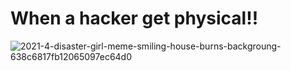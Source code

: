 # When a hacker get physical!!

  ![2021-4-disaster-girl-meme-smiling-house-burns-backgroung-638c6817fb12065097ec64d0](https://github.com/Asma-Jamshidian2007/aHacker_in_Physical_World/assets/143216419/52c64d97-99fa-4557-b360-e742cf439012)
